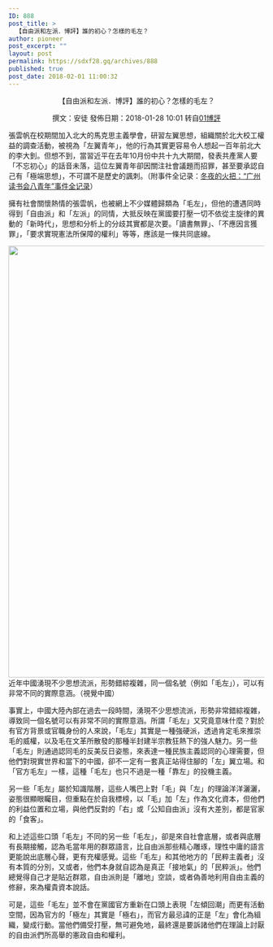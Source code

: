 ```yaml
---
ID: 888
post_title: >
  【自由派和左派．博評】誰的初心？怎樣的毛左？
author: pioneer
post_excerpt: ""
layout: post
permalink: https://sdxf28.gq/archives/888
published: true
post_date: 2018-02-01 11:00:32
---
```

<div class="article_content__module module_paragraph">
<p style="text-align: center;">【自由派和左派．博評】誰的初心？怎樣的毛左？</p>
<p style="text-align: center;">撰文：安徒 發佈日期：2018-01-28 10:01 转自<a href="https://www.hk01.com/01%E5%8D%9A%E8%A9%95-%E6%94%BF%E7%B6%93%E7%A4%BE/151726/-%E8%87%AA%E7%94%B1%E6%B4%BE%E5%92%8C%E5%B7%A6%E6%B4%BE-%E5%8D%9A%E8%A9%95-%E8%AA%B0%E7%9A%84%E5%88%9D%E5%BF%83-%E6%80%8E%E6%A8%A3%E7%9A%84%E6%AF%9B%E5%B7%A6-" target="_blank" rel="noopener">01博評</a></p>
張雲帆在校期間加入北大的馬克思主義學會，研習左翼思想，組織關於北大校工權益的調查活動，被視為「左翼青年」，他的行為其實更容易令人想起一百年前北大的李大釗。但想不到，當習近平在去年10月份中共十九大期間，發表共產黨人要「不忘初心」的話音未落，這位左翼青年卻因關注社會議題而招罪，甚至要承認自己有「極端思想」，不可謂不是歷史的諷刺。（附事件全记录：<a href="https://sdxf26.gq/?p=529" target="_blank" rel="noopener">冬夜的火把：“广州读书会八青年”事件全记录</a>）

擁有社會關懷熱情的張雲帆，也被網上不少媒體歸類為「毛左」，但他的遭遇同時得到「自由派」和「左派」的同情，大抵反映在黨國要打壓一切不依從主旋律的異動的「新時代」，思想和分析上的分歧其實都是次要。「讀書無罪」、「不應因言獲罪」，「要求實現憲法所保障的權利」等等，應該是一條共同底線。

<img class="alignnone size-full wp-image-900" src="https://sdxf26.gq/wp-content/uploads/2018/02/2018020116584224.jpg" alt="" width="1280" height="850" />

</div>
<div class="article_content__module module_fullimg">近年中國湧現不少思想流派，形勢錯綜複雜，同一個名號（例如「毛左」），可以有非常不同的實際意涵。（視覺中國）</div>
<div class="article_content__module module_paragraph">

事實上，中國大陸內部在過去一段時間，湧現不少思想流派，形勢非常錯綜複雜，導致同一個名號可以有非常不同的實際意涵。所謂「毛左」又究竟意味什麼？對於有官方背景或官職身份的人來說，「毛左」其實是一種強硬派，透過肯定毛來推崇毛的威權，以及毛在文革所散發的那種半封建半宗教狂熱下的強人魅力。另一些「毛左」則通過認同毛的反美反日姿態，來表達一種民族主義認同的心理需要，但他們對現實世界和當下的中國，卻不一定有一套真正站得住腳的「左」翼立場。和「官方毛左」一樣，這種「毛左」也只不過是一種「靠左」的投機主義。

另一些「毛左」屬於知識階層，這些人嘴巴上對「毛」與「左」的理論洋洋灑灑，姿態很顯眼矚目，但重點在於自我標榜，以「毛」加「左」作為文化資本，但他們的利益位置和立場，與他們反對的「右」或「公知自由派」沒有大差別，都是官家的「食客」。

和上述這些口頭「毛左」不同的另一些「毛左」，卻是來自社會底層，或者與底層有長期接觸，認為毛當年用的群眾語言，比自由派那些精心雕琢，理性中庸的語言更能說出底層心聲，更有充權感覺。這些「毛左」和其他地方的「民粹主義者」沒有本質的分別，又或者，他們本身就自認為是真正「接地氣」的「民粹派」。他們總覺得自己才是貼近群眾，自由派則是「離地」空談，或者偽善地利用自由主義的修辭，來為權貴資本說話。

可是，這些「毛左」並不會在黨國官方重新在口頭上表現「左傾回潮」而更有活動空間，因為官方的「極左」其實是「極右」，而官方最忌諱的正是「左」會化為組織，變成行動。當他們備受打壓，無可避免地，最終還是要訴諸他們在理論上討厭的自由派們所高舉的憲政自由和權利。

</div>